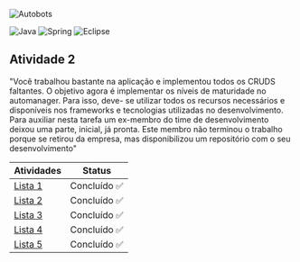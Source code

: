 ![Autobots](https://github.com/JaovitoP/ATVI-Autobots/assets/115598741/08e4551b-bdbb-4833-b2fb-cd2cbabc32ad)

![Java](https://img.shields.io/badge/Java-ED8B00?style=for-the-badge&logo=openjdk&logoColor=white)
![Spring](https://img.shields.io/badge/Spring-6DB33F?style=for-the-badge&logo=spring&logoColor=white)
![Eclipse](https://img.shields.io/badge/Eclipse-2C2255?style=for-the-badge&logo=eclipse&logoColor=white)

## Atividade 2
"Você trabalhou bastante na aplicação e implementou todos os CRUDS faltantes. O objetivo agora é implementar os níveis de maturidade no automanager. Para isso, deve- se utilizar todos os recursos necessários e disponíveis nos frameworks e tecnologias utilizadas no desenvolvimento.
Para auxiliar nesta tarefa um ex-membro do time de desenvolvimento deixou uma parte, inicial, já pronta. Este membro não terminou o trabalho porque se retirou da empresa, mas disponibilizou um repositório com o seu desenvolvimento"


| Atividades | Status    |
|-------------|-------------|
| [Lista 1](https://github.com/JaovitoP/ATVI-Autobots)| Concluído ✅ |
| [Lista 2](https://github.com/JaovitoP/ATVII-Autobots)| Concluído ✅ |
| [Lista 3](https://github.com/JaovitoP/ATVIII-Autobots)| Concluído ✅ |
| [Lista 4](https://github.com/JaovitoP/ATVIV-Autobots)| Concluído ✅ |
| [Lista 5](https://github.com/JaovitoP/ATVV-Autobots)| Concluído ✅ |
